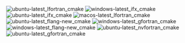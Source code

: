  ![ubuntu-latest_lfortran_cmake](https://img.shields.io/badge/ubuntu--latest_lfortran_cmake-cancelled-lightgrey) ![windows-latest_ifx_cmake](https://img.shields.io/badge/windows--latest_ifx_cmake-cancelled-lightgrey) ![ubuntu-latest_ifx_cmake](https://img.shields.io/badge/ubuntu--latest_ifx_cmake-cancelled-lightgrey) ![macos-latest_lfortran_cmake](https://img.shields.io/badge/macos--latest_lfortran_cmake-cancelled-lightgrey) ![ubuntu-latest_flang-new_cmake](https://img.shields.io/badge/ubuntu--latest_flang--new_cmake-cancelled-lightgrey) ![windows-latest_gfortran_cmake](https://img.shields.io/badge/windows--latest_gfortran_cmake-cancelled-lightgrey) ![windows-latest_flang-new_cmake](https://img.shields.io/badge/windows--latest_flang--new_cmake-cancelled-lightgrey) ![ubuntu-latest_nvfortran_cmake](https://img.shields.io/badge/ubuntu--latest_nvfortran_cmake-cancelled-lightgrey) ![ubuntu-latest_gfortran_cmake](https://img.shields.io/badge/ubuntu--latest_gfortran_cmake-cancelled-lightgrey)
